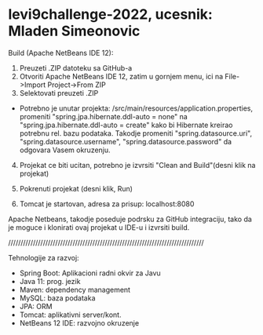 # levi9challenge-2022, ucesnik: Mladen Simeonovic


Build (Apache NetBeans IDE 12):

1. Preuzeti .ZIP datoteku sa GitHub-a
2. Otvoriti Apache NetBeans IDE 12, zatim u gornjem menu, ici na File->Import Project->From ZIP
3. Selektovati preuzeti .ZIP

  + Potrebno je unutar projekta: /src/main/resources/application.properties, promeniti "spring.jpa.hibernate.ddl-auto =  none" na "spring.jpa.hibernate.ddl-auto = create" kako bi Hibernate kreirao potrebnu rel. bazu podataka. Takodje promeniti "spring.datasource.uri", "spring.datasource.username", "spring.datasource.password" da odgovara Vasem okruzenju.
  
4. Projekat ce biti ucitan, potrebno je izvrsiti "Clean and Build"(desni klik na projekat)
5. Pokrenuti projekat (desni klik, Run)

6. Tomcat je startovan, adresa za prisup: localhost:8080

Apache Netbeans, takodje poseduje podrsku za GitHub integraciju, tako da je moguce i klonirati ovaj projekat u IDE-u i izvrsiti build.


///////////////////////////////////////////////////////////////////////////////

Tehnologije za razvoj:

- Spring Boot: Aplikacioni radni okvir za Javu
- Java 11: prog. jezik
- Maven: dependency management
- MySQL: baza podataka
- JPA: ORM
- Tomcat: aplikativni server/kont.
- NetBeans 12 IDE: razvojno okruzenje


